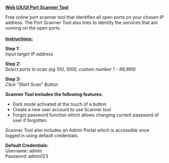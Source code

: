 <b><u>Web UX/UI Port Scanner Tool</u></b>

Free online port scanner tool that identifies all open ports on your chosen IP address. The Port Scanner Tool also tries to identify the services that are running on the open ports.
<br>
<br>
<b><u>Instructions:</u></b>

<b>Step 1:</b>
<br>
<i>Input target IP address</i>

<b>Step 2:</b>
<br>
<i>Select ports to scan (eg 100, 1000, custom number 1 - 99,999)</i>

<b>Step 3:</b>
<br>
<i>Click "Start Scan" Button</i>


<b>Scanner Tool includes the following features:</b>
- Dark mode activated at the touch of a button
- Create a new user account to use Scanner tool
- Forgot password function which allows changing current password of user if forgotten.


Scanner Tool also includes an Admin Portal which is accessible once logged in using default credentials.

<b>Default Credentials:</b>
<br>
Username: admin
<br>
Password: admin123